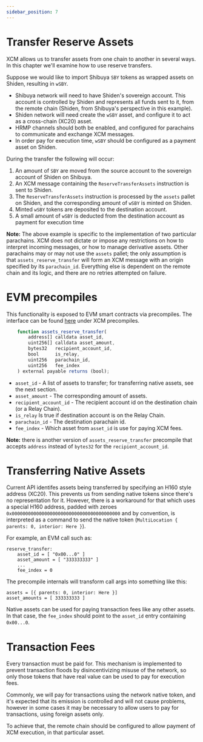 ```yaml
---
sidebar_position: 7
---
```


# Transfer Reserve Assets

XCM allows us to transfer assets from one chain to another in several ways. In this chapter we'll examine how to use reserve transfers.

Suppose we would like to import Shibuya `SBY` tokens as wrapped assets on Shiden, resulting in `wSBY`.

- Shibuya network will need to have Shiden's sovereign account. This account is controlled by Shiden and represents all funds sent to it, from the remote chain (Shiden, from Shibuya's perspective in this example).
- Shiden network will need create the `wSBY` asset, and configure it to act as a cross-chain (XC20) asset.
- HRMP channels should both be enabled, and configured for parachains to communicate and exchange XCM messages.
- In order pay for execution time, `wSBY` should be configured as a payment asset on Shiden.

During the transfer the following will occur:
1. An amount of `SBY` are moved from the source account to the sovereign account of Shiden on Shibuya.
2. An XCM message containing the `ReserveTransferAssets` instruction is sent to Shiden.
3. The `ReserveTransferAssets` instruction is processed by the `assets` pallet on Shiden, and the corresponding amount of `wSBY` is minted on Shiden.
4. Minted `wSBY` tokens are deposited to the destination account.
5. A small amount of `wSBY` is deducted from the destination account as payment for execution time

**Note:** The above example is specific to the implementation of two particular parachains. XCM does not dictate or impose any restrictions on how to interpret incoming messages, or how to manage derivative assets. Other parachains may or may not use the `assets` pallet; the only assumption is that `assets_reserve_transfer` will form an XCM message with an origin specified by its `parachain_id`. Everything else is dependent on the remote chain and its logic, and there are no retries attempted on failure.

# EVM precompiles

This functionality is exposed to EVM smart contracts via precompiles. The interface can be found [here](https://github.com/AstarNetwork/Astar) under XCM precompiles.

```js
    function assets_reserve_transfer(
        address[] calldata asset_id,
        uint256[] calldata asset_amount,
        bytes32   recipient_account_id,
        bool      is_relay,
        uint256   parachain_id,
        uint256   fee_index
    ) external payable returns (bool);
```

- `asset_id` - A list of assets to transfer; for transferring native assets, see the next section.
- `asset_amount` - The corresponding amount of assets.
- `recipient_account_id` - The recipient account id on the destination chain (or a Relay Chain).
- `is_relay` Is true if destination account is on the Relay Chain.
- `parachain_id` - The destination parachain id.
- `fee_index` - Which asset from `asset_id` is use for paying XCM fees.

**Note:** there is another version of `assets_reserve_transfer` precompile that accepts `address` instead of `bytes32` for the `recipient_account_id`.

# Transferring Native Assets

Current API identifes assets being transferred by specifying an H160 style address (XC20). This prevents us from sending native tokens since there's no representation for it. However, there is a workaround for that which uses a special H160 address, padded with zeroes `0x0000000000000000000000000000000000000000` and by convention, is interpreted as a command to send the native token (`MultiLocation { parents: 0, interior: Here }`).

For example, an EVM call such as:
```
reserve_transfer:
    asset_id = [ "0x00...0" ]
    asset_amount = [ "333333333" ]
    ...
    fee_index = 0
```

The precompile internals will transform call args into something like this:
```
assets = [{ parents: 0, interior: Here }]
asset_amounts = [ 333333333 ]
```

Native assets can be used for paying transaction fees like any other assets. In that case, the `fee_index` should point to the `asset_id` entry containing `0x00...0`.

# Transaction Fees

Every transaction must be paid for. This mechanism is implemented to prevent transaction floods by disincentivizing misuse of the network, so only those tokens that have real value can be used to pay for execution fees.

Commonly, we will pay for transactions using the network native token, and it's expected that its emission is controlled and will not cause problems, however in some cases it may be necessary to allow users to pay for transactions, using foreign assets only.

To achieve that, the remote chain should be configured to allow payment of XCM execution, in that particular asset.
